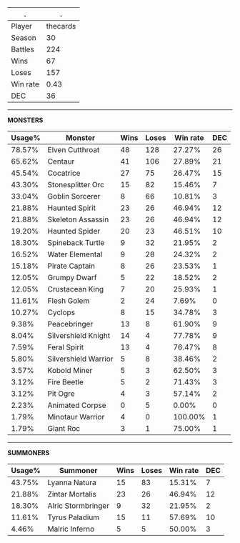 .|.
|-|-
Player|thecards
Season|30
Battles|224
Wins|67
Loses|157
Win rate|0.43
DEC|36

---
**MONSTERS**

Usage%|Monster|Wins|Loses|Win rate|DEC|
-|-|-|-|-|-|
78.57%|Elven Cutthroat|48|128|27.27%|26|
65.62%|Centaur|41|106|27.89%|21|
45.54%|Cocatrice|27|75|26.47%|15|
43.30%|Stonesplitter Orc|15|82|15.46%|7|
33.04%|Goblin Sorcerer|8|66|10.81%|3|
21.88%|Haunted Spirit|23|26|46.94%|12|
21.88%|Skeleton Assassin|23|26|46.94%|12|
19.20%|Haunted Spider|20|23|46.51%|10|
18.30%|Spineback Turtle|9|32|21.95%|2|
16.52%|Water Elemental|9|28|24.32%|2|
15.18%|Pirate Captain|8|26|23.53%|1|
12.05%|Grumpy Dwarf|5|22|18.52%|2|
12.05%|Crustacean King|7|20|25.93%|1|
11.61%|Flesh Golem|2|24|7.69%|0|
10.27%|Cyclops|8|15|34.78%|3|
9.38%|Peacebringer|13|8|61.90%|9|
8.04%|Silvershield Knight|14|4|77.78%|9|
7.59%|Feral Spirit|13|4|76.47%|8|
5.80%|Silvershield Warrior|5|8|38.46%|2|
3.57%|Kobold Miner|5|3|62.50%|3|
3.12%|Fire Beetle|5|2|71.43%|3|
3.12%|Pit Ogre|4|3|57.14%|2|
2.23%|Animated Corpse|0|5|0.00%|0|
1.79%|Minotaur Warrior|4|0|100.00%|1|
1.79%|Giant Roc|3|1|75.00%|1|

---
**SUMMONERS**

Usage%|Summoner|Wins|Loses|Win rate|DEC|
-|-|-|-|-|-|
43.75%|Lyanna Natura|15|83|15.31%|7|
21.88%|Zintar Mortalis|23|26|46.94%|12|
18.30%|Alric Stormbringer|9|32|21.95%|2|
11.61%|Tyrus Paladium|15|11|57.69%|10|
4.46%|Malric Inferno|5|5|50.00%|3|
